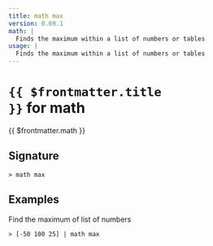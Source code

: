 ```yaml
---
title: math max
version: 0.69.1
math: |
  Finds the maximum within a list of numbers or tables
usage: |
  Finds the maximum within a list of numbers or tables
---
```


# <code>{{ $frontmatter.title }}</code> for math

<div style='white-space: pre-wrap;margin-top: 10px'>{{ $frontmatter.math }}</div>

## Signature

```> math max ```

## Examples

Find the maximum of list of numbers
```shell
> [-50 100 25] | math max
```
